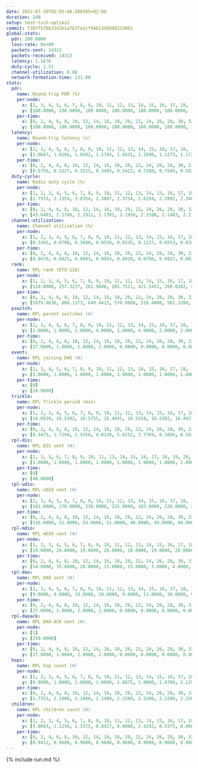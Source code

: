 ```yaml
---
date: 2022-07-30T02:03:08.586505+02:00
duration: 240
setup: test-tsch-optims2
commit: f207f576b3342b1a7b37e2cf94b1350d98223061
global-stats:
  pdr: 100.0000
  loss-rate: 0e+00
  packets-sent: 14313
  packets-received: 14313
  latency: 1.1670
  duty-cycle: 2.51
  channel-utilization: 0.08
  network-formation-time: 131.00
stats:
  pdr:
    name: Round-trip PDR (%)
    per-node:
      x: [2, 3, 4, 5, 6, 7, 8, 9, 10, 11, 12, 13, 14, 15, 16, 17, 18, 19, 20, 21, 22, 23, 24, 25]
      y: [100.0000, 100.0000, 100.0000, 100.0000, 100.0000, 100.0000, 100.0000, 100.0000, 100.0000, 100.0000, 100.0000, 100.0000, 100.0000, 100.0000, 100.0000, 100.0000, 100.0000, 100.0000, 100.0000, 100.0000, 100.0000, 100.0000, 100.0000, 100.0000]
    per-time:
      x: [0, 2, 4, 6, 8, 10, 12, 14, 16, 18, 20, 22, 24, 26, 28, 30, 32, 34, 36, 38, 40, 42, 44, 46, 48, 50, 52, 54, 56, 58, 60, 62, 64, 66, 68, 70, 72, 74, 76, 78, 80, 82, 84, 86, 88, 90, 92, 94, 96, 98, 100, 102, 104, 106, 108, 110, 112, 114, 116, 118, 120, 122, 124, 126, 128, 130, 132, 134, 136, 138, 140, 142, 144, 146, 148, 150, 152, 154, 156, 158, 160, 162, 164, 166, 168, 170, 172, 174, 176, 178, 180, 182, 184, 186, 188, 190, 192, 194, 196, 198, 200, 202, 204, 206, 208, 210, 212, 214, 216, 218, 220, 222, 224, 226, 228, 230, 232, 234, 236, 238]
      y: [100.0000, 100.0000, 100.0000, 100.0000, 100.0000, 100.0000, 100.0000, 100.0000, 100.0000, 100.0000, 100.0000, 100.0000, 100.0000, 100.0000, 100.0000, 100.0000, 100.0000, 100.0000, 100.0000, 100.0000, 100.0000, 100.0000, 100.0000, 100.0000, 100.0000, 100.0000, 100.0000, 100.0000, 100.0000, 100.0000, 100.0000, 100.0000, 100.0000, 100.0000, 100.0000, 100.0000, 100.0000, 100.0000, 100.0000, 100.0000, 100.0000, 100.0000, 100.0000, 100.0000, 100.0000, 100.0000, 100.0000, 100.0000, 100.0000, 100.0000, 100.0000, 100.0000, 100.0000, 100.0000, 100.0000, 100.0000, 100.0000, 100.0000, 100.0000, 100.0000, 100.0000, 100.0000, 100.0000, 100.0000, 100.0000, 100.0000, 100.0000, 100.0000, 100.0000, 100.0000, 100.0000, 100.0000, 100.0000, 100.0000, 100.0000, 100.0000, 100.0000, 100.0000, 100.0000, 100.0000, 100.0000, 100.0000, 100.0000, 100.0000, 100.0000, 100.0000, 100.0000, 100.0000, 100.0000, 100.0000, 100.0000, 100.0000, 100.0000, 100.0000, 100.0000, 100.0000, 100.0000, 100.0000, 100.0000, 100.0000, 100.0000, 100.0000, 100.0000, 100.0000, 100.0000, 100.0000, 100.0000, 100.0000, 100.0000, 100.0000, 100.0000, 100.0000, 100.0000, 100.0000, 100.0000, 100.0000, 100.0000, 100.0000, 100.0000, 100.0000]
  latency:
    name: Round-trip latency (s)
    per-node:
      x: [2, 3, 4, 5, 6, 7, 8, 9, 10, 11, 12, 13, 14, 15, 16, 17, 18, 19, 20, 21, 22, 23, 24, 25]
      y: [1.0647, 1.0266, 1.0502, 1.1703, 1.0431, 1.1696, 1.1273, 1.1721, 1.0547, 1.0885, 1.1337, 1.1794, 1.2908, 1.1313, 1.1649, 1.1564, 1.1691, 1.1646, 1.2883, 1.2011, 1.2240, 1.3002, 1.3075, 1.3167]
    per-time:
      x: [0, 2, 4, 6, 8, 10, 12, 14, 16, 18, 20, 22, 24, 26, 28, 30, 32, 34, 36, 38, 40, 42, 44, 46, 48, 50, 52, 54, 56, 58, 60, 62, 64, 66, 68, 70, 72, 74, 76, 78, 80, 82, 84, 86, 88, 90, 92, 94, 96, 98, 100, 102, 104, 106, 108, 110, 112, 114, 116, 118, 120, 122, 124, 126, 128, 130, 132, 134, 136, 138, 140, 142, 144, 146, 148, 150, 152, 154, 156, 158, 160, 162, 164, 166, 168, 170, 172, 174, 176, 178, 180, 182, 184, 186, 188, 190, 192, 194, 196, 198, 200, 202, 204, 206, 208, 210, 212, 214, 216, 218, 220, 222, 224, 226, 228, 230, 232, 234, 236, 238]
      y: [0.5756, 0.3237, 0.3325, 0.3405, 0.5422, 0.7280, 0.7500, 0.5827, 0.4967, 0.3717, 0.6789, 1.2773, 1.1225, 0.8923, 0.6094, 0.5822, 0.7527, 1.2604, 1.2904, 1.2697, 1.2699, 0.9609, 0.8816, 1.2506, 1.2404, 1.2840, 1.2824, 1.2500, 1.2464, 1.2387, 1.2770, 1.2791, 1.2615, 1.2926, 1.2625, 1.2748, 1.2629, 1.2804, 1.2787, 1.2702, 1.2985, 1.2779, 1.2627, 1.2629, 1.2711, 1.2748, 1.2649, 1.2581, 1.2617, 1.2531, 1.2668, 1.2679, 1.2685, 1.2584, 1.2680, 1.2721, 1.2749, 1.2653, 1.2596, 1.2734, 1.2425, 1.2497, 1.2475, 1.2603, 1.2500, 1.2590, 1.2760, 1.2768, 1.2841, 1.2457, 1.2622, 1.2454, 1.2895, 1.2700, 1.2756, 1.2724, 1.2569, 1.2647, 1.2631, 1.2753, 1.2535, 1.2584, 1.2724, 1.2622, 1.2568, 1.2660, 1.2713, 1.2231, 1.2566, 1.2413, 1.2588, 1.2495, 1.2467, 1.2704, 1.2578, 1.2429, 1.2674, 1.2571, 1.2543, 1.2310, 1.2463, 1.2543, 1.2475, 1.2685, 1.2828, 1.2425, 1.2479, 1.2433, 1.2589, 1.2458, 1.2703, 1.2320, 1.2413, 1.2325, 1.2585, 1.2159, 1.2334, 1.2334, 1.2486, 1.2504]
  duty-cycle:
    name: Radio duty cycle (%)
    per-node:
      x: [1, 2, 3, 4, 5, 6, 7, 8, 9, 10, 11, 12, 13, 14, 15, 16, 17, 18, 19, 20, 21, 22, 23, 24, 25]
      y: [2.7333, 2.1554, 3.0354, 2.3887, 2.3754, 2.6294, 2.2892, 2.3406, 2.2345, 2.4282, 2.3528, 2.1800, 2.3954, 2.4493, 2.6794, 2.4010, 2.6980, 2.4705, 2.7666, 2.5020, 2.6543, 2.5316, 2.6797, 2.7800, 2.6836]
    per-time:
      x: [0, 2, 4, 6, 8, 10, 12, 14, 16, 18, 20, 22, 24, 26, 28, 30, 32, 34, 36, 38, 40, 42, 44, 46, 48, 50, 52, 54, 56, 58, 60, 62, 64, 66, 68, 70, 72, 74, 76, 78, 80, 82, 84, 86, 88, 90, 92, 94, 96, 98, 100, 102, 104, 106, 108, 110, 112, 114, 116, 118, 120, 122, 124, 126, 128, 130, 132, 134, 136, 138, 140, 142, 144, 146, 148, 150, 152, 154, 156, 158, 160, 162, 164, 166, 168, 170, 172, 174, 176, 178, 180, 182, 184, 186, 188, 190, 192, 194, 196, 198, 200, 202, 204, 206, 208, 210, 212, 214, 216, 218, 220, 222, 224, 226, 228, 230, 232, 234, 236, 238, 240]
      y: [43.6403, 2.1786, 2.1911, 2.1701, 2.1950, 2.1588, 2.1483, 2.1727, 2.1728, 2.1751, 2.1849, 2.1687, 2.1642, 2.1702, 2.1973, 2.1957, 2.1842, 2.1738, 2.1721, 2.1738, 2.1659, 2.1647, 2.1703, 2.1697, 2.1684, 2.1551, 2.1736, 2.1686, 2.1708, 2.1817, 2.1619, 2.1794, 2.1785, 2.1721, 2.1866, 2.1721, 2.1586, 2.1579, 2.1766, 2.1735, 2.1720, 2.1777, 2.1699, 2.1844, 2.1605, 2.1811, 2.1635, 2.1616, 2.1665, 2.1593, 2.1641, 2.1657, 2.1709, 2.1621, 2.1545, 2.1650, 2.1672, 2.1838, 2.1626, 2.1559, 2.1229, 2.1568, 2.1573, 2.1678, 2.1623, 2.1409, 2.1588, 2.1547, 2.1764, 2.1734, 2.1569, 2.1579, 2.1446, 2.1668, 2.1568, 2.1777, 2.1720, 2.1712, 2.1680, 2.1732, 2.1667, 2.1535, 2.1670, 2.1783, 2.1634, 2.1763, 2.1857, 2.1687, 2.1583, 2.1553, 2.1632, 2.1710, 2.1766, 2.1684, 2.1686, 2.1810, 2.1162, 2.1838, 2.1718, 2.1669, 2.1631, 2.1690, 2.1699, 2.1617, 2.1877, 2.1894, 2.1590, 2.1700, 2.1608, 2.1696, 2.1670, 2.1816, 2.1659, 2.1749, 2.1719, 2.1779, 2.1514, 2.1694, 2.1788, 2.1779, 2.0884]
  channel-utilization:
    name: Channel utilization (%)
    per-node:
      x: [1, 2, 3, 4, 5, 6, 7, 8, 9, 10, 11, 12, 13, 14, 15, 16, 17, 18, 19, 20, 21, 22, 23, 24, 25]
      y: [0.3365, 0.0708, 0.3680, 0.0550, 0.0335, 0.1227, 0.0553, 0.0346, 0.0347, 0.0423, 0.0360, 0.0765, 0.0336, 0.0336, 0.1686, 0.0340, 0.1862, 0.0580, 0.0639, 0.0348, 0.0907, 0.0372, 0.0316, 0.0324, 0.0335]
    per-time:
      x: [0, 2, 4, 6, 8, 10, 12, 14, 16, 18, 20, 22, 24, 26, 28, 30, 32, 34, 36, 38, 40, 42, 44, 46, 48, 50, 52, 54, 56, 58, 60, 62, 64, 66, 68, 70, 72, 74, 76, 78, 80, 82, 84, 86, 88, 90, 92, 94, 96, 98, 100, 102, 104, 106, 108, 110, 112, 114, 116, 118, 120, 122, 124, 126, 128, 130, 132, 134, 136, 138, 140, 142, 144, 146, 148, 150, 152, 154, 156, 158, 160, 162, 164, 166, 168, 170, 172, 174, 176, 178, 180, 182, 184, 186, 188, 190, 192, 194, 196, 198, 200, 202, 204, 206, 208, 210, 212, 214, 216, 218, 220, 222, 224, 226, 228, 230, 232, 234, 236, 238, 240]
      y: [0.0470, 0.0825, 0.0893, 0.0854, 0.0920, 0.0786, 0.0927, 0.0838, 0.0864, 0.0865, 0.0904, 0.0847, 0.0833, 0.0853, 0.0937, 0.0946, 0.0887, 0.0847, 0.0865, 0.0879, 0.0834, 0.0828, 0.0849, 0.0843, 0.0819, 0.0776, 0.0860, 0.0851, 0.0853, 0.0886, 0.0829, 0.0865, 0.0876, 0.0844, 0.0899, 0.0862, 0.0818, 0.0816, 0.0890, 0.0865, 0.0856, 0.0879, 0.0843, 0.0882, 0.0809, 0.0888, 0.0830, 0.0816, 0.0825, 0.0798, 0.0817, 0.0828, 0.0849, 0.0818, 0.0798, 0.0834, 0.0846, 0.0894, 0.0808, 0.0784, 0.0809, 0.0807, 0.0797, 0.0840, 0.0823, 0.0747, 0.0813, 0.0798, 0.0858, 0.0857, 0.0800, 0.0816, 0.0761, 0.0852, 0.0817, 0.0867, 0.0849, 0.0849, 0.0846, 0.0875, 0.0850, 0.0798, 0.0844, 0.0879, 0.0831, 0.0867, 0.0906, 0.0842, 0.0811, 0.0795, 0.0826, 0.0855, 0.0849, 0.0836, 0.0840, 0.0879, 0.0788, 0.0900, 0.0857, 0.0840, 0.0828, 0.0842, 0.0852, 0.0796, 0.0909, 0.0912, 0.0812, 0.0853, 0.0822, 0.0842, 0.0837, 0.0886, 0.0820, 0.0858, 0.0845, 0.0892, 0.0774, 0.0852, 0.0859, 0.0853, 0.0529]
  rank:
    name: RPL rank (ETX-128)
    per-node:
      x: [1, 2, 3, 4, 5, 6, 7, 8, 9, 10, 11, 12, 13, 14, 15, 16, 17, 18, 19, 20, 21, 22, 23, 24, 25]
      y: [128.0000, 257.3237, 261.9046, 265.7521, 421.5451, 260.8382, 421.1796, 703.9383, 510.6955, 674.0041, 461.0000, 404.2675, 791.9758, 547.9918, 666.8838, 552.1959, 673.5868, 560.1967, 538.0581, 694.5081, 580.9549, 593.4836, 696.0408, 712.6951, 716.6898]
    per-time:
      x: [0, 2, 4, 6, 8, 10, 12, 14, 16, 18, 20, 22, 24, 26, 28, 30, 32, 34, 36, 38, 40, 42, 44, 46, 48, 50, 52, 54, 56, 58, 60, 62, 64, 66, 68, 70, 72, 74, 76, 78, 80, 82, 84, 86, 88, 90, 92, 94, 96, 98, 100, 102, 104, 106, 108, 110, 112, 114, 116, 118, 120, 122, 124, 126, 128, 130, 132, 134, 136, 138, 140, 142, 144, 146, 148, 150, 152, 154, 156, 158, 160, 162, 164, 166, 168, 170, 172, 174, 176, 178, 180, 182, 184, 186, 188, 190, 192, 194, 196, 198, 200, 202, 204, 206, 208, 210, 212, 214, 216, 218, 220, 222, 224, 226, 228, 230, 232, 234, 236, 238, 240]
      y: [5979.8636, 806.1373, 649.4423, 570.9808, 518.4000, 501.3200, 497.0200, 494.1000, 496.8800, 487.6000, 477.7000, 487.9800, 488.6863, 484.9804, 484.8000, 476.8800, 479.9800, 477.8800, 473.8200, 474.0588, 477.1373, 472.9400, 469.0800, 459.1600, 459.0000, 463.4800, 463.0000, 472.0980, 473.0200, 473.4000, 473.0588, 460.7255, 455.3600, 453.7600, 452.6200, 452.7925, 451.4400, 448.9216, 446.6600, 446.4706, 442.1200, 445.2400, 439.5400, 445.3333, 444.6400, 470.8400, 474.0800, 471.8200, 466.6200, 465.4706, 462.0962, 448.4400, 444.4706, 446.1000, 447.3529, 442.0400, 442.9600, 450.1765, 454.3000, 459.2400, 459.2353, 476.4118, 469.8000, 514.5490, 496.7600, 496.3462, 465.3400, 471.5600, 456.2453, 441.7600, 440.5400, 438.8800, 436.7600, 440.2000, 438.1373, 434.6200, 435.6400, 437.0200, 438.9800, 441.1400, 449.5200, 447.2200, 447.3400, 443.9600, 442.9200, 445.8235, 448.9600, 451.7400, 448.0200, 450.3800, 457.3529, 463.1569, 452.9200, 449.8431, 448.8200, 448.3600, 446.0400, 448.7843, 445.1600, 453.0400, 456.2692, 454.9038, 452.5686, 456.3200, 458.5686, 462.0000, 459.3600, 460.6226, 446.0000, 446.0000, 446.6400, 448.5600, 453.5400, 455.3333, 449.4800, 452.0588, 454.2600, 463.1132, 447.9804, 452.4423, 498.7500]
  pswitch:
    name: RPL parent switches (#)
    per-node:
      x: [2, 3, 4, 5, 6, 7, 8, 9, 10, 11, 12, 13, 14, 15, 16, 17, 18, 19, 20, 21, 22, 23, 24, 25]
      y: [1.0000, 1.0000, 2.0000, 4.0000, 1.0000, 4.0000, 2.0000, 2.0000, 2.0000, 4.0000, 2.0000, 7.0000, 4.0000, 1.0000, 5.0000, 1.0000, 4.0000, 1.0000, 8.0000, 4.0000, 4.0000, 6.0000, 7.0000, 6.0000]
    per-time:
      x: [0, 2, 4, 6, 8, 10, 12, 14, 16, 18, 20, 22, 24, 26, 28, 30, 32, 34, 36, 38, 40, 42, 44, 46, 48, 50, 52, 54, 56, 58, 60, 62, 64, 66, 68, 70, 72, 74, 76, 78, 80, 82, 84, 86, 88, 90, 92, 94, 96, 98, 100, 102, 104, 106, 108, 110, 112, 114, 116, 118, 120, 122, 124, 126, 128, 130, 132, 134, 136, 138, 140, 142, 144, 146, 148, 150, 152, 154, 156, 158, 160, 162, 164, 166, 168, 170, 172, 174, 176, 178, 180, 182, 184, 186, 188, 190, 192, 194, 196, 198, 200, 202, 204, 206, 208, 210, 212, 214, 216, 218, 220, 222, 224, 226, 228, 230, 232, 234, 236, 238]
      y: [27.0000, 1.0000, 2.0000, 2.0000, 0.0000, 0.0000, 0.0000, 0.0000, 0.0000, 0.0000, 0.0000, 0.0000, 1.0000, 1.0000, 0.0000, 0.0000, 0.0000, 0.0000, 0.0000, 1.0000, 1.0000, 0.0000, 0.0000, 0.0000, 0.0000, 0.0000, 0.0000, 1.0000, 0.0000, 0.0000, 1.0000, 1.0000, 0.0000, 0.0000, 0.0000, 3.0000, 0.0000, 1.0000, 0.0000, 1.0000, 0.0000, 0.0000, 0.0000, 1.0000, 0.0000, 0.0000, 0.0000, 0.0000, 0.0000, 1.0000, 2.0000, 0.0000, 1.0000, 0.0000, 1.0000, 0.0000, 0.0000, 1.0000, 0.0000, 0.0000, 1.0000, 1.0000, 0.0000, 1.0000, 0.0000, 2.0000, 0.0000, 0.0000, 3.0000, 0.0000, 0.0000, 0.0000, 0.0000, 0.0000, 1.0000, 0.0000, 0.0000, 0.0000, 0.0000, 0.0000, 0.0000, 0.0000, 0.0000, 0.0000, 0.0000, 1.0000, 0.0000, 0.0000, 0.0000, 0.0000, 1.0000, 1.0000, 0.0000, 1.0000, 0.0000, 0.0000, 0.0000, 1.0000, 0.0000, 0.0000, 2.0000, 2.0000, 1.0000, 0.0000, 1.0000, 0.0000, 0.0000, 3.0000, 1.0000, 0.0000, 0.0000, 0.0000, 0.0000, 1.0000, 0.0000, 1.0000, 0.0000, 3.0000, 1.0000, 2.0000]
  event:
    name: RPL joining DAG (#)
    per-node:
      x: [2, 3, 4, 5, 6, 7, 8, 9, 10, 11, 12, 13, 14, 15, 16, 17, 18, 19, 20, 21, 22, 23, 24, 25]
      y: [1.0000, 1.0000, 1.0000, 1.0000, 1.0000, 1.0000, 1.0000, 1.0000, 1.0000, 1.0000, 1.0000, 1.0000, 1.0000, 1.0000, 1.0000, 1.0000, 1.0000, 1.0000, 1.0000, 1.0000, 1.0000, 1.0000, 1.0000, 1.0000]
    per-time:
      x: [0]
      y: [24.0000]
  trickle:
    name: RPL Trickle period (min)
    per-node:
      x: [1, 2, 3, 4, 5, 6, 7, 8, 9, 10, 11, 12, 13, 14, 15, 16, 17, 18, 19, 20, 21, 22, 23, 24, 25]
      y: [16.6639, 16.5302, 16.5755, 16.4641, 16.5418, 16.5392, 16.4921, 16.5301, 16.3379, 16.4593, 16.4687, 16.5380, 16.4963, 16.6056, 16.5290, 16.1901, 16.5284, 16.2799, 16.5392, 16.6196, 16.5877, 16.3985, 16.4721, 16.5505, 16.3472]
    per-time:
      x: [0, 2, 4, 6, 8, 10, 12, 14, 16, 18, 20, 22, 24, 26, 28, 30, 32, 34, 36, 38, 40, 42, 44, 46, 48, 50, 52, 54, 56, 58, 60, 62, 64, 66, 68, 70, 72, 74, 76, 78, 80, 82, 84, 86, 88, 90, 92, 94, 96, 98, 100, 102, 104, 106, 108, 110, 112, 114, 116, 118, 120, 122, 124, 126, 128, 130, 132, 134, 136, 138, 140, 142, 144, 146, 148, 150, 152, 154, 156, 158, 160, 162, 164, 166, 168, 170, 172, 174, 176, 178, 180, 182, 184, 186, 188, 190, 192, 194, 196, 198, 200, 202, 204, 206, 208, 210, 212, 214, 216, 218, 220, 222, 224, 226, 228, 230, 232, 234, 236, 238, 240]
      y: [0.3475, 1.7294, 2.9250, 4.0120, 5.6252, 7.7769, 8.3886, 8.5634, 9.0877, 15.0296, 16.2529, 17.1267, 17.3049, 17.4763, 17.4763, 17.4763, 17.4763, 17.4763, 17.4763, 17.4763, 17.4763, 17.4763, 17.4763, 17.4763, 17.4763, 17.4763, 17.4763, 17.4763, 17.4763, 17.4763, 17.4763, 17.4763, 17.4763, 17.4763, 17.4763, 17.4763, 17.4763, 17.4763, 17.4763, 17.4763, 17.4763, 17.4763, 17.4763, 17.4763, 17.4763, 17.4763, 17.4763, 17.4763, 17.4763, 17.4763, 17.4763, 17.4763, 17.4763, 17.4763, 17.4763, 17.4763, 17.4763, 17.4763, 17.4763, 17.4763, 17.4763, 17.4763, 17.4763, 17.4763, 17.4763, 17.4763, 17.4763, 17.4763, 17.4763, 17.4763, 17.4763, 17.4763, 17.4763, 17.4763, 17.4763, 17.4763, 17.4763, 17.4763, 17.4763, 17.4763, 17.4763, 17.4763, 17.4763, 17.4763, 17.4763, 17.4763, 17.4763, 17.4763, 17.4763, 17.4763, 17.4763, 17.4763, 17.4763, 17.4763, 17.4763, 17.4763, 17.4763, 17.4763, 17.4763, 17.4763, 17.4763, 17.4763, 17.4763, 17.4763, 17.4763, 17.4763, 17.4763, 17.4763, 17.4763, 17.4763, 17.4763, 17.4763, 17.4763, 17.4763, 17.4763, 17.4763, 17.4763, 17.4763, 17.4763, 17.4763, 17.4763]
  rpl-dis:
    name: RPL DIS sent (#)
    per-node:
      x: [2, 3, 5, 6, 7, 8, 9, 10, 11, 13, 14, 15, 16, 17, 18, 19, 20, 21, 22, 23, 24, 25]
      y: [1.0000, 1.0000, 1.0000, 1.0000, 1.0000, 1.0000, 1.0000, 2.0000, 1.0000, 2.0000, 1.0000, 2.0000, 2.0000, 2.0000, 2.0000, 3.0000, 2.0000, 2.0000, 2.0000, 3.0000, 3.0000, 4.0000]
    per-time:
      x: [0]
      y: [40.0000]
  rpl-udio:
    name: RPL uDIO sent (#)
    per-node:
      x: [2, 3, 4, 5, 6, 7, 8, 9, 10, 11, 12, 13, 14, 15, 16, 17, 18, 19, 20, 21, 22, 23, 24, 25]
      y: [181.0000, 176.0000, 238.0000, 225.0000, 183.0000, 228.0000, 241.0000, 238.0000, 249.0000, 229.0000, 198.0000, 236.0000, 238.0000, 143.0000, 246.0000, 162.0000, 222.0000, 201.0000, 241.0000, 203.0000, 232.0000, 206.0000, 219.0000, 184.0000]
    per-time:
      x: [0, 2, 4, 6, 8, 10, 12, 14, 16, 18, 20, 22, 24, 26, 28, 30, 32, 34, 36, 38, 40, 42, 44, 46, 48, 50, 52, 54, 56, 58, 60, 62, 64, 66, 68, 70, 72, 74, 76, 78, 80, 82, 84, 86, 88, 90, 92, 94, 96, 98, 100, 102, 104, 106, 108, 110, 112, 114, 116, 118, 120, 122, 124, 126, 128, 130, 132, 134, 136, 138, 140, 142, 144, 146, 148, 150, 152, 154, 156, 158, 160, 162, 164, 166, 168, 170, 172, 174, 176, 178, 180, 182, 184, 186, 188, 190, 192, 194, 196, 198, 200, 202, 204, 206, 208, 210, 212, 214, 216, 218, 220, 222, 224, 226, 228, 230, 232, 234, 236, 238, 240]
      y: [116.0000, 51.0000, 54.0000, 51.0000, 48.0000, 49.0000, 48.0000, 48.0000, 51.0000, 48.0000, 45.0000, 38.0000, 43.0000, 37.0000, 42.0000, 47.0000, 50.0000, 43.0000, 39.0000, 39.0000, 35.0000, 28.0000, 38.0000, 49.0000, 47.0000, 48.0000, 36.0000, 38.0000, 33.0000, 35.0000, 50.0000, 49.0000, 43.0000, 46.0000, 45.0000, 35.0000, 41.0000, 47.0000, 50.0000, 49.0000, 45.0000, 35.0000, 41.0000, 37.0000, 49.0000, 52.0000, 49.0000, 43.0000, 39.0000, 35.0000, 40.0000, 40.0000, 47.0000, 50.0000, 49.0000, 36.0000, 34.0000, 32.0000, 36.0000, 46.0000, 49.0000, 49.0000, 47.0000, 38.0000, 31.0000, 30.0000, 33.0000, 45.0000, 47.0000, 41.0000, 43.0000, 34.0000, 31.0000, 33.0000, 34.0000, 50.0000, 47.0000, 47.0000, 37.0000, 44.0000, 31.0000, 33.0000, 48.0000, 47.0000, 51.0000, 44.0000, 39.0000, 33.0000, 43.0000, 38.0000, 50.0000, 45.0000, 47.0000, 39.0000, 39.0000, 33.0000, 41.0000, 48.0000, 48.0000, 47.0000, 42.0000, 39.0000, 36.0000, 36.0000, 41.0000, 47.0000, 49.0000, 42.0000, 35.0000, 31.0000, 31.0000, 34.0000, 43.0000, 50.0000, 50.0000, 41.0000, 31.0000, 36.0000, 35.0000, 34.0000, 18.0000]
  rpl-mdio:
    name: RPL mDIO sent (#)
    per-node:
      x: [1, 2, 3, 4, 5, 6, 7, 8, 9, 10, 11, 12, 13, 14, 15, 16, 17, 18, 19, 20, 21, 22, 23, 24, 25]
      y: [19.0000, 20.0000, 19.0000, 20.0000, 20.0000, 19.0000, 20.0000, 19.0000, 23.0000, 19.0000, 19.0000, 19.0000, 18.0000, 19.0000, 19.0000, 22.0000, 18.0000, 22.0000, 19.0000, 18.0000, 19.0000, 22.0000, 21.0000, 19.0000, 22.0000]
    per-time:
      x: [0, 2, 4, 6, 8, 10, 12, 14, 16, 18, 20, 22, 24, 26, 28, 30, 32, 34, 36, 38, 40, 42, 44, 46, 48, 50, 52, 54, 56, 58, 60, 62, 64, 66, 68, 70, 72, 74, 76, 78, 80, 82, 84, 86, 88, 90, 92, 94, 96, 98, 100, 102, 104, 106, 108, 110, 112, 114, 116, 118, 120, 122, 124, 126, 128, 130, 132, 134, 136, 138, 140, 142, 144, 146, 148, 150, 152, 154, 156, 158, 160, 162, 164, 166, 168, 170, 172, 174, 176, 178, 180, 182, 184, 186, 188, 190, 192, 194, 196, 198, 200, 202, 204, 206, 208, 210, 212, 214, 216, 218, 220, 222, 224, 226, 228, 230, 232, 234, 236, 238, 240]
      y: [54.0000, 35.0000, 28.0000, 15.0000, 15.0000, 3.0000, 4.0000, 9.0000, 11.0000, 1.0000, 2.0000, 0.0000, 1.0000, 1.0000, 6.0000, 5.0000, 6.0000, 5.0000, 2.0000, 0.0000, 0.0000, 0.0000, 3.0000, 5.0000, 6.0000, 7.0000, 3.0000, 0.0000, 0.0000, 1.0000, 1.0000, 6.0000, 2.0000, 6.0000, 7.0000, 1.0000, 2.0000, 0.0000, 0.0000, 2.0000, 3.0000, 6.0000, 2.0000, 8.0000, 3.0000, 1.0000, 0.0000, 0.0000, 4.0000, 6.0000, 2.0000, 5.0000, 5.0000, 3.0000, 0.0000, 0.0000, 0.0000, 3.0000, 6.0000, 7.0000, 4.0000, 2.0000, 1.0000, 2.0000, 0.0000, 1.0000, 4.0000, 0.0000, 10.0000, 5.0000, 2.0000, 2.0000, 0.0000, 1.0000, 0.0000, 7.0000, 4.0000, 8.0000, 2.0000, 4.0000, 0.0000, 0.0000, 0.0000, 4.0000, 1.0000, 9.0000, 6.0000, 3.0000, 1.0000, 1.0000, 0.0000, 0.0000, 6.0000, 4.0000, 4.0000, 6.0000, 3.0000, 2.0000, 0.0000, 0.0000, 1.0000, 3.0000, 5.0000, 7.0000, 4.0000, 4.0000, 0.0000, 1.0000, 0.0000, 1.0000, 5.0000, 5.0000, 4.0000, 6.0000, 4.0000, 0.0000, 0.0000, 0.0000, 4.0000, 6.0000, 6.0000]
  rpl-dao:
    name: RPL DAO sent (#)
    per-node:
      x: [2, 3, 4, 5, 6, 7, 8, 9, 10, 11, 12, 13, 14, 15, 16, 17, 18, 19, 20, 21, 22, 23, 24, 25]
      y: [9.0000, 9.0000, 10.0000, 10.0000, 9.0000, 11.0000, 10.0000, 9.0000, 10.0000, 11.0000, 10.0000, 12.0000, 10.0000, 9.0000, 12.0000, 9.0000, 11.0000, 9.0000, 12.0000, 11.0000, 11.0000, 12.0000, 13.0000, 11.0000]
    per-time:
      x: [0, 2, 4, 6, 8, 10, 12, 14, 16, 18, 20, 22, 24, 26, 28, 30, 32, 34, 36, 38, 40, 42, 44, 46, 48, 50, 52, 54, 56, 58, 60, 62, 64, 66, 68, 70, 72, 74, 76, 78, 80, 82, 84, 86, 88, 90, 92, 94, 96, 98, 100, 102, 104, 106, 108, 110, 112, 114, 116, 118, 120, 122, 124, 126, 128, 130, 132, 134, 136, 138, 140, 142, 144, 146, 148, 150, 152, 154, 156, 158, 160, 162, 164, 166, 168, 170, 172, 174, 176, 178, 180, 182, 184, 186, 188, 190, 192, 194, 196, 198, 200, 202, 204, 206, 208, 210, 212, 214, 216, 218, 220, 222, 224, 226, 228, 230, 232, 234, 236, 238]
      y: [27.0000, 1.0000, 2.0000, 2.0000, 0.0000, 0.0000, 0.0000, 0.0000, 0.0000, 0.0000, 0.0000, 0.0000, 1.0000, 1.0000, 17.0000, 0.0000, 3.0000, 2.0000, 0.0000, 1.0000, 1.0000, 0.0000, 0.0000, 0.0000, 0.0000, 0.0000, 0.0000, 3.0000, 10.0000, 6.0000, 3.0000, 1.0000, 2.0000, 1.0000, 0.0000, 3.0000, 0.0000, 1.0000, 0.0000, 1.0000, 0.0000, 3.0000, 5.0000, 7.0000, 2.0000, 2.0000, 0.0000, 1.0000, 0.0000, 3.0000, 2.0000, 1.0000, 1.0000, 0.0000, 1.0000, 1.0000, 4.0000, 9.0000, 1.0000, 1.0000, 1.0000, 1.0000, 1.0000, 3.0000, 2.0000, 3.0000, 1.0000, 0.0000, 2.0000, 0.0000, 3.0000, 8.0000, 2.0000, 0.0000, 1.0000, 1.0000, 1.0000, 1.0000, 2.0000, 1.0000, 2.0000, 0.0000, 2.0000, 0.0000, 3.0000, 5.0000, 4.0000, 1.0000, 1.0000, 1.0000, 2.0000, 1.0000, 2.0000, 1.0000, 2.0000, 0.0000, 2.0000, 1.0000, 1.0000, 5.0000, 8.0000, 2.0000, 2.0000, 0.0000, 2.0000, 1.0000, 2.0000, 3.0000, 3.0000, 0.0000, 0.0000, 0.0000, 0.0000, 4.0000, 8.0000, 2.0000, 1.0000, 3.0000, 3.0000, 3.0000]
  rpl-daoack:
    name: RPL DAO-ACK sent (#)
    per-node:
      x: [1]
      y: [250.0000]
    per-time:
      x: [0, 2, 4, 6, 8, 10, 12, 14, 16, 18, 20, 22, 24, 26, 28, 30, 32, 34, 36, 38, 40, 42, 44, 46, 48, 50, 52, 54, 56, 58, 60, 62, 64, 66, 68, 70, 72, 74, 76, 78, 80, 82, 84, 86, 88, 90, 92, 94, 96, 98, 100, 102, 104, 106, 108, 110, 112, 114, 116, 118, 120, 122, 124, 126, 128, 130, 132, 134, 136, 138, 140, 142, 144, 146, 148, 150, 152, 154, 156, 158, 160, 162, 164, 166, 168, 170, 172, 174, 176, 178, 180, 182, 184, 186, 188, 190, 192, 194, 196, 198, 200, 202, 204, 206, 208, 210, 212, 214, 216, 218, 220, 222, 224, 226, 228, 230, 232, 234, 236, 238]
      y: [27.0000, 1.0000, 2.0000, 2.0000, 0.0000, 0.0000, 0.0000, 0.0000, 0.0000, 0.0000, 0.0000, 0.0000, 1.0000, 1.0000, 17.0000, 0.0000, 3.0000, 2.0000, 0.0000, 1.0000, 1.0000, 0.0000, 0.0000, 0.0000, 0.0000, 0.0000, 0.0000, 3.0000, 10.0000, 6.0000, 3.0000, 1.0000, 2.0000, 1.0000, 0.0000, 3.0000, 0.0000, 1.0000, 0.0000, 1.0000, 0.0000, 3.0000, 5.0000, 7.0000, 2.0000, 2.0000, 0.0000, 1.0000, 0.0000, 3.0000, 2.0000, 1.0000, 1.0000, 0.0000, 1.0000, 1.0000, 4.0000, 9.0000, 1.0000, 1.0000, 1.0000, 1.0000, 1.0000, 3.0000, 2.0000, 3.0000, 1.0000, 0.0000, 2.0000, 0.0000, 3.0000, 8.0000, 2.0000, 0.0000, 1.0000, 1.0000, 1.0000, 1.0000, 2.0000, 1.0000, 2.0000, 0.0000, 2.0000, 0.0000, 3.0000, 5.0000, 4.0000, 1.0000, 1.0000, 1.0000, 2.0000, 1.0000, 2.0000, 1.0000, 2.0000, 0.0000, 2.0000, 1.0000, 1.0000, 5.0000, 8.0000, 2.0000, 2.0000, 0.0000, 2.0000, 1.0000, 2.0000, 3.0000, 3.0000, 0.0000, 0.0000, 0.0000, 0.0000, 4.0000, 8.0000, 2.0000, 1.0000, 3.0000, 3.0000, 3.0000]
  hops:
    name: RPL hop count (#)
    per-node:
      x: [1, 2, 3, 4, 5, 6, 7, 8, 9, 10, 11, 12, 13, 14, 15, 16, 17, 18, 19, 20, 21, 22, 23, 24, 25]
      y: [0.0000, 1.0000, 1.0000, 1.0000, 1.8875, 1.0000, 1.9708, 2.1297, 2.0000, 2.0000, 2.2875, 1.1333, 2.5021, 2.8828, 2.0000, 2.9749, 2.0000, 2.9874, 3.0000, 3.6067, 3.0502, 3.2176, 4.0000, 4.0000, 4.0000]
    per-time:
      x: [0, 2, 4, 6, 8, 10, 12, 14, 16, 18, 20, 22, 24, 26, 28, 30, 32, 34, 36, 38, 40, 42, 44, 46, 48, 50, 52, 54, 56, 58, 60, 62, 64, 66, 68, 70, 72, 74, 76, 78, 80, 82, 84, 86, 88, 90, 92, 94, 96, 98, 100, 102, 104, 106, 108, 110, 112, 114, 116, 118, 120, 122, 124, 126, 128, 130, 132, 134, 136, 138, 140, 142, 144, 146, 148, 150, 152, 154, 156, 158, 160, 162, 164, 166, 168, 170, 172, 174, 176, 178, 180, 182, 184, 186, 188, 190, 192, 194, 196, 198, 200, 202, 204, 206, 208, 210, 212, 214, 216, 218, 220, 222, 224, 226, 228, 230, 232, 234, 236, 238]
      y: [1.7353, 2.1000, 2.1600, 2.2400, 2.3200, 2.3200, 2.3200, 2.3200, 2.3200, 2.3200, 2.3200, 2.3200, 2.3200, 2.3800, 2.4000, 2.4000, 2.4000, 2.4000, 2.4000, 2.3600, 2.3600, 2.3600, 2.3600, 2.3600, 2.3600, 2.3600, 2.3600, 2.3400, 2.3200, 2.3200, 2.3200, 2.3600, 2.3600, 2.3600, 2.3600, 2.2800, 2.2800, 2.2800, 2.2800, 2.2800, 2.2800, 2.2800, 2.2800, 2.2800, 2.2800, 2.2800, 2.2800, 2.2800, 2.2800, 2.2800, 2.2600, 2.2400, 2.2400, 2.2400, 2.2400, 2.2800, 2.2800, 2.2800, 2.2800, 2.2800, 2.3000, 2.2800, 2.2800, 2.2800, 2.2800, 2.2800, 2.2800, 2.2800, 2.2800, 2.2800, 2.2800, 2.2800, 2.2800, 2.2800, 2.2800, 2.2800, 2.2800, 2.2800, 2.2800, 2.2800, 2.2800, 2.2800, 2.2800, 2.2800, 2.2800, 2.2800, 2.2800, 2.2800, 2.2800, 2.2800, 2.2800, 2.3000, 2.3200, 2.3200, 2.3200, 2.3200, 2.3200, 2.3200, 2.3200, 2.3200, 2.3200, 2.3200, 2.3000, 2.2800, 2.3600, 2.3600, 2.3600, 2.3600, 2.3600, 2.3600, 2.3600, 2.3600, 2.3600, 2.3400, 2.3200, 2.3200, 2.3200, 2.3200, 2.3200, 2.3200]
  children:
    name: RPL children count (#)
    per-node:
      x: [1, 2, 3, 4, 5, 6, 7, 8, 9, 10, 11, 12, 13, 14, 15, 16, 17, 18, 19, 20, 21, 22, 23, 24, 25]
      y: [5.0083, 1.2250, 2.3375, 0.8417, 0.0000, 2.4292, 0.5375, 0.0000, 0.0000, 0.2887, 0.1042, 1.3417, 0.0000, 0.0000, 3.5732, 0.0000, 2.4184, 0.8912, 1.0084, 0.0000, 1.8703, 0.1004, 0.0000, 0.0000, 0.0000]
    per-time:
      x: [0, 2, 4, 6, 8, 10, 12, 14, 16, 18, 20, 22, 24, 26, 28, 30, 32, 34, 36, 38, 40, 42, 44, 46, 48, 50, 52, 54, 56, 58, 60, 62, 64, 66, 68, 70, 72, 74, 76, 78, 80, 82, 84, 86, 88, 90, 92, 94, 96, 98, 100, 102, 104, 106, 108, 110, 112, 114, 116, 118, 120, 122, 124, 126, 128, 130, 132, 134, 136, 138, 140, 142, 144, 146, 148, 150, 152, 154, 156, 158, 160, 162, 164, 166, 168, 170, 172, 174, 176, 178, 180, 182, 184, 186, 188, 190, 192, 194, 196, 198, 200, 202, 204, 206, 208, 210, 212, 214, 216, 218, 220, 222, 224, 226, 228, 230, 232, 234, 236, 238]
      y: [0.9412, 0.9600, 0.9600, 0.9600, 0.9600, 0.9600, 0.9600, 0.9600, 0.9600, 0.9600, 0.9600, 0.9600, 0.9600, 0.9600, 0.9600, 0.9600, 0.9600, 0.9600, 0.9600, 0.9600, 0.9600, 0.9600, 0.9600, 0.9600, 0.9600, 0.9600, 0.9600, 0.9600, 0.9600, 0.9600, 0.9600, 0.9600, 0.9600, 0.9600, 0.9600, 0.9600, 0.9600, 0.9600, 0.9600, 0.9600, 0.9600, 0.9600, 0.9600, 0.9600, 0.9600, 0.9600, 0.9600, 0.9600, 0.9600, 0.9600, 0.9600, 0.9600, 0.9600, 0.9600, 0.9600, 0.9600, 0.9600, 0.9600, 0.9600, 0.9600, 0.9600, 0.9600, 0.9600, 0.9600, 0.9600, 0.9600, 0.9600, 0.9600, 0.9600, 0.9600, 0.9600, 0.9600, 0.9600, 0.9600, 0.9600, 0.9600, 0.9600, 0.9600, 0.9600, 0.9600, 0.9600, 0.9600, 0.9600, 0.9600, 0.9600, 0.9600, 0.9600, 0.9600, 0.9600, 0.9600, 0.9600, 0.9600, 0.9600, 0.9600, 0.9600, 0.9600, 0.9600, 0.9600, 0.9600, 0.9600, 0.9600, 0.9600, 0.9600, 0.9600, 0.9600, 0.9600, 0.9600, 0.9600, 0.9600, 0.9600, 0.9600, 0.9600, 0.9600, 0.9600, 0.9600, 0.9600, 0.9600, 0.9600, 0.9600, 0.9600]
---
```


{% include run.md %}
